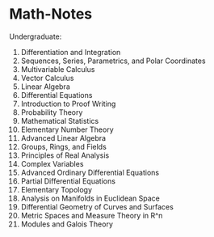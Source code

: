 # Math-Notes

Undergraduate:
1. Differentiation and Integration
2. Sequences, Series, Parametrics, and Polar Coordinates
3. Multivariable Calculus
4. Vector Calculus
5. Linear Algebra
6. Differential Equations
7. Introduction to Proof Writing
8. Probability Theory
9. Mathematical Statistics
11. Elementary Number Theory
12. Advanced Linear Algebra
13. Groups, Rings, and Fields
15. Principles of Real Analysis
16. Complex Variables
17. Advanced Ordinary Differential Equations
18. Partial Differential Equations
19. Elementary Topology
20. Analysis on Manifolds in Euclidean Space
21. Differential Geometry of Curves and Surfaces
22. Metric Spaces and Measure Theory in R^n
23. Modules and Galois Theory



